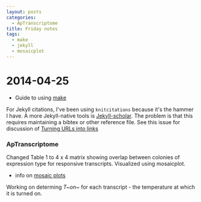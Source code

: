 ```yaml
---
layout: posts
categories: 
  - ApTranscriptome
title: Friday notes
tags: 
  - make
  - jekyll
  - mosaicplot
---
```


2014-04-25
===============

* Guide to using [make](http://kbroman.github.io/minimal_make/)

For Jekyll citations, I've been using `knitcitations` because it's the hammer I have. A more Jekyll-native tools is [Jekyll-scholar](https://github.com/inukshuk/jekyll-scholar). The problem is that this requires maintaining a bibtex or other reference file. See this issue for discussion of [Turning URLs into links](https://github.com/inukshuk/jekyll-scholar/issues/30)


### ApTranscriptome

Changed Table 1 to 4 x 4 matrix showing overlap between colonies of expression type for responsive transcripts. Visualized using mosaicplot.

  - info on [mosaic plots](http://cran.r-project.org/web/packages/vcdExtra/vignettes/vcd-tutorial.pdf)

Working on determing *T~on~* for each transcript - the temperature at which it is turned on.

